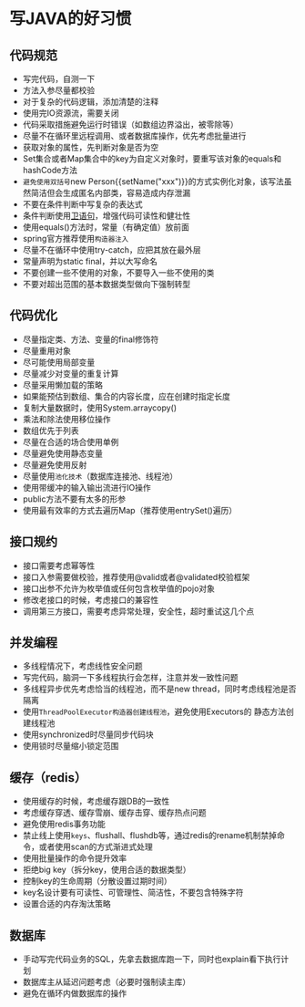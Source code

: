 # 写JAVA的好习惯

## 代码规范

- 写完代码，自测一下
- 方法入参尽量都校验
- 对于复杂的代码逻辑，添加清楚的注释 
- 使用完IO资源流，需要关闭
- 代码采取措施避免运行时错误（如数组边界溢出，被零除等） 
- 尽量不在循环里远程调用、或者数据库操作，优先考虑批量进行
- 获取对象的属性，先判断对象是否为空 
- Set集合或者Map集合中的key为自定义对象时，要重写该对象的equals和hashCode方法
- `避免使用双括号`new Person{{setName("xxx")}}的方式实例化对象，该写法虽然简洁但会生成匿名内部类，容易造成内存泄漏
- 不要在条件判断中写复杂的表达式
- 条件判断使用[卫语句](https://www.cnblogs.com/heihaozi/p/11818042.html)，增强代码可读性和健壮性
- 使用equals()方法时，常量（有确定值）放前面
- spring官方推荐使用`构造器注入`
- 尽量不在循环中使用try-catch，应把其放在最外层
- 常量声明为static final，并以大写命名
- 不要创建一些不使用的对象，不要导入一些不使用的类
- 不要对超出范围的基本数据类型做向下强制转型

## 代码优化

- 尽量指定类、方法、变量的final修饰符
- 尽量重用对象
- 尽可能使用局部变量
- 尽量减少对变量的重复计算
- 尽量采用懒加载的策略
- 如果能预估到数组、集合的内容长度，应在创建时指定长度
- 复制大量数据时，使用System.arraycopy()
- 乘法和除法使用移位操作
- 数组优先于列表
- 尽量在合适的场合使用单例
- 尽量避免使用静态变量
- 尽量避免使用反射
- 尽量使用`池化技术`（数据库连接池、线程池）
- 使用带缓冲的输入输出流进行IO操作
- public方法不要有太多的形参
- 使用最有效率的方式去遍历Map（推荐使用entrySet()遍历）

## 接口规约

- 接口需要考虑幂等性 
- 接口入参需要做校验，推荐使用@valid或者@validated校验框架
- 接口出参不允许为枚举值或任何包含枚举值的pojo对象
- 修改老接口的时候，考虑接口的兼容性
- 调用第三方接口，需要考虑异常处理，安全性，超时重试这几个点

## 并发编程

- 多线程情况下，考虑线性安全问题
- 写完代码，脑洞一下多线程执行会怎样，注意并发一致性问题  
- 多线程异步优先考虑恰当的线程池，而不是new thread，同时考虑线程池是否隔离 
- 使用`ThreadPoolExecutor构造器创建线程池`，避免使用Executors的 静态方法创建线程池
- 使用synchronized时尽量同步代码块
- 使用锁时尽量缩小锁定范围

## 缓存（redis）

- 使用缓存的时候，考虑缓存跟DB的一致性
- 考虑缓存穿透、缓存雪崩、缓存击穿、缓存热点问题
- 避免使用redis事务功能
- 禁止线上使用`keys`、flushall、flushdb等，通过redis的rename机制禁掉命令，或者使用scan的方式渐进式处理
- 使用批量操作的命令提升效率
- 拒绝big key（拆分key，使用合适的数据类型）
- 控制key的生命周期（分散设置过期时间）
- key名设计要有可读性、可管理性、简洁性，不要包含特殊字符
- 设置合适的内存淘汰策略

## 数据库

- 手动写完代码业务的SQL，先拿去数据库跑一下，同时也explain看下执行计划
- 数据库主从延迟问题考虑（必要时强制读主库）
- 避免在循环内做数据库的操作

